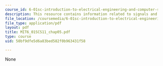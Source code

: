 ```yaml
---
course_id: 6-01sc-introduction-to-electrical-engineering-and-computer-science-i-spring-2011
description: This resource contains information related to signals and systems.
file_location: /coursemedia/6-01sc-introduction-to-electrical-engineering-and-computer-science-i-spring-2011/50bf9dfe5d6a83bed582f0b963431f58_MIT6_01SCS11_chap05.pdf
file_type: application/pdf
layout: pdf
title: MIT6_01SCS11_chap05.pdf
type: course
uid: 50bf9dfe5d6a83bed582f0b963431f58

---
```

None